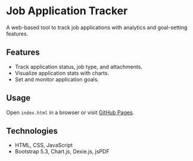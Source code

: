# Job Application Tracker

A web-based tool to track job applications with analytics and goal-setting features.

## Features
- Track application status, job type, and attachments.
- Visualize application stats with charts.
- Set and monitor application goals.

## Usage
Open `index.html` in a browser or visit [GitHub Pages](https://your-username.github.io/job-application-tracker/).

## Technologies
- HTML, CSS, JavaScript
- Bootstrap 5.3, Chart.js, Dexie.js, jsPDF